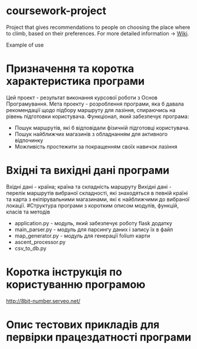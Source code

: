 # coursework-project

Project that gives recommendations to people on choosing the place where to climb, based on their preferences.
For more detailed information -> [Wiki](https://github.com/8bit-number/coursework-project/wiki).

Example of use



# Призначення та коротка характеристика програми
Цей проект - результат виконання курсової роботи з Основ Програмування. Мета проекту - розроблення програми, 
яка б давала рекомендації щодо підбору маршруту для лазіння,
спираючись на рівень підготовки користувача. 
Функціонал, який забезпечує програма:
- Пошук маршрутів, які б відповідали фізичній підготовці користувача.
- Пошук найближчих магазинів з обладнанням для активного відпочинку
- Можливість простежити за покращенням своїх навичок лазіння
# Вхідні та вихідні дані програми
Вхідні дані - країна; країна та складність маршруту
Вихідні дані - перелік маршрутів вибраної складності, які знаходяться в певній
країні та карта з екіпірувальними магазинами, які є найближчими до вибраної локації.
#Структура програми з коротким описом модулів, функцій, класів та методів
- application.py - модуль, який забезпечує роботу flask додатку
- main_parser.py - модуль для парсингу даних і запису їх в файл
- map_generator.py - модуль для генерації folium карти
- ascent_processor.py
- csv_to_db.py

# Коротка інструкція по користуванню програмою
http://8bit-number.serveo.net/

# Опис тестових прикладів для первірки працездатності програми
